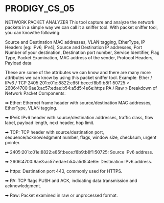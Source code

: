 # PRODIGY_CS_05
NETWORK PACKET ANALYZER
This tool capture and analyze the network packets in a simple way we can call it a sniffer tool. With packet sniffer tool, you can knowthe following:

Source and Destination MAC addresses,
VLAN tagging,
EtherType,
IP Headers [eg: IPv6, IPv4],
Source and Destination IP addresses, 
Port Number of your destination, 
Destination port number,
Service Identifier, 
Flag Type, 
Packet Examination,
MAC address of the sender,
Protocol Headers,
Payload data

These are some of the attributes we can know and there are many more attributes we can know by using this packet sniffer tool. 
Example:
          Ether / IPv6 / TCP 2405:201:c01e:8822:e85f:bece:f8b9:b8f1:50725 > 2606:4700:9ae3:ac57:edae:b54:a5d5:4e6e:https PA / Raw
» Breakdown of Network Packet Components:

➡ Ether: Ethernet frame header with source/destination MAC addresses, EtherType, VLAN tagging.

➡ IPv6: IPv6 header with source/destination addresses, traffic class, flow label, payload length, next header, hop limit.

➡ TCP: TCP header with source/destination port, sequence/acknowledgment number, flags, window size, checksum, urgent pointer.

➡ 2405:201:c01e:8822:e85f:bece:f8b9:b8f1:50725: Source IPv6 address.

➡ 2606:4700:9ae3:ac57:edae:b54:a5d5:4e6e: Destination IPv6 address.

➡ https: Destination port 443, commonly used for HTTPS.

➡ PA: TCP flags PUSH and ACK, indicating data transmission and acknowledgment.

➡ Raw: Packet examined in raw or unprocessed format.
